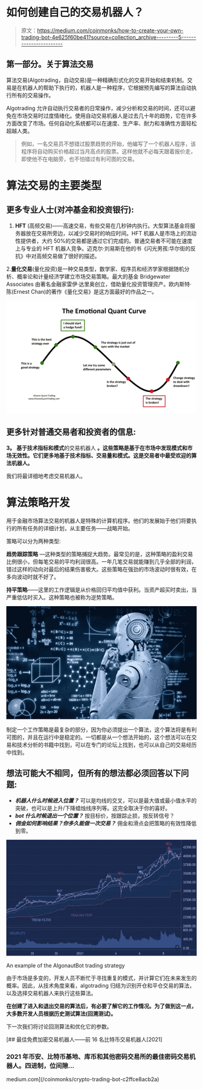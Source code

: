 # 如何创建自己的交易机器人？

> 原文：<https://medium.com/coinmonks/how-to-create-your-own-trading-bot-4e625f60be41?source=collection_archive---------5----------------------->

## 第一部分。关于算法交易

算法交易(Algotrading，自动交易)是一种精确形式化的交易开始和结束机制。交易是在机器人的帮助下执行的，机器人是一种程序，它根据预先编写的算法自动执行所有的交易操作。

Algotrading 允许自动执行交易者的日常操作，减少分析和交易的时间，还可以避免在市场交易时过度情绪化。使用自动交易机器人是过去几十年的趋势，它在许多方面改变了市场。任何自动化系统都可以在速度、生产率、耐力和准确性方面轻松超越人类。

> 例如，一名交易员不想错过股票趋势的开始，他编写了一个机器人程序，该程序将自动购买价格超过当月高点的股票。这样他就不必每天跟着报价走，即使他不在电脑旁，也不怕错过有利可图的交易。

# **算法交易的主要类型**

## 更多专业人士(对冲基金和投资银行):

1. **HFT** (高频交易)——高速交易，有些交易在几秒钟内执行。大型算法基金将服务器放在交易所旁边，以减少交易时的响应时间。HFT 机器人是市场上的流动性提供者，大约 50%的交易都是通过它们完成的。普通交易者不可能在速度上与专业的 HFT 机器人竞争。迈克尔·刘易斯在他的书《闪光男孩:华尔街的反抗》中对高频交易做了很好的描述。

2.**量化交易**(量化投资)是一种交易类型，数学家、程序员和经济学家根据随机分析、概率论和计量经济学建立市场交易策略。最大的基金 Bridgewater Associates 由著名金融家雷伊·达里奥创立，借助量化投资管理资产。欧内斯特·陈(Ernest Chan)的著作《量化交易》是这方面最好的作品之一。

![](img/3cb31d121e7a46b18ffded36e1a67bdf.png)

## 更多针对普通交易者和投资者的信息:

**3。** **基于技术指标和模式**的交易机器人 **。这些策略是基于在市场中发现模式和市场无效性。它们更多地基于技术指标、交易量和模式。这是交易者中最受欢迎的算法机器人。**

我们将最详细地考虑交易机器人。

# **算法策略开发**

用于金融市场算法交易的机器人是特殊的计算机程序。他们的发展始于他们将要执行的所有任务的详细计划，从主要任务——战略开始。

策略可以分为两种类型:

**趋势跟踪策略** —这种类型的策略捕捉大趋势。最常见的是，这种策略的盈利交易比例很小，但每笔交易的平均利润很高。一年几笔交易就能赚到几乎全部的利润，错过这样的动向对最后的结果伤害极大。这些策略在强劲的市场波动时很有效，在多向波动时就不好了。

**持平策略**——这里的工作逻辑是从价格回归平均值中获利。当资产超买时卖出，当严重低估时买入。这种策略也被称为逆势策略。

![](img/aafb64dfd307bd983183f6fc4a981b01.png)

制定一个工作策略是最复杂的部分，因为你必须提出一个算法，这个算法将是有利可图的，并且在运行中是稳定的。一切都是从一个想法开始的，这个想法可以在交易和技术分析的书籍中找到，可以在专门的论坛上找到，也可以从自己的交易经历中找到。

## 想法可能大不相同，但所有的想法都必须回答以下问题:

*   ***机器人什么时候进入位置？*** 可以是均线的交叉，可以是最大值或最小值水平的突破，也可以是上升/下降蜡烛线序列等。这完全取决于你的喜好。
*   ***bot 什么时候退出一个位置？*** 按目标价，按跟踪止损，按反转信号？
*   ***佣金如何影响结果？你多久能做一次交易？*** 佣金和滑点会把策略的有效性降低到零。

![](img/2efbbc90a3ff6727a2769463dd55da83.png)

An example of the AlgonautBot trading strategy

由于市场是多变的，开发人员不断忙于寻找重复的模式，并计算它们在未来发生的概率。因此，从技术角度来看，algotrading 归结为识别开仓和平仓交易的算法，以及选择交易机器人来执行这些算法。

**在创建了进入和退出交易的算法后，有必要了解它的工作情况。为了做到这一点，大多数开发人员根据历史测试算法(回溯测试)。**

下一次我们将讨论回测算法和优化它的参数。

[](/coinmonks/crypto-trading-bot-c2ffce8acb2a) [## 最佳免费加密交易机器人——前 16 名比特币交易机器人[2021]

### 2021 年币安、比特币基地、库币和其他密码交易所的最佳密码交易机器人。四进制，位间隙…

medium.com](/coinmonks/crypto-trading-bot-c2ffce8acb2a)